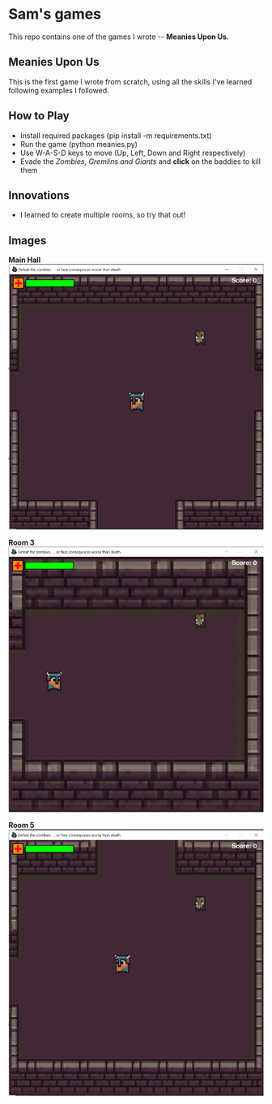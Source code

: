 # Sam's games
This repo contains one of the games I wrote -- **Meanies Upon Us**.

## Meanies Upon Us
This is the first game I wrote from scratch, using all the skills I've learned following examples I followed.

## How to Play
- Install required packages (pip install -m requirements.txt)
- Run the game (python meanies.py)
- Use W-A-S-D keys to move (Up, Left, Down and Right respectively)
- Evade the *Zombies, Gremlins and Giants* and **click** on the baddies to kill them

## Innovations
- I learned to create multiple rooms, so try that out!

## Images
**Main Hall**
![Main Room](/img/spawn_room.PNG)

**Room 3**
![Room 3](/img/room-3.PNG)

**Room 5**
![Room 5](/img/room-5.PNG)

